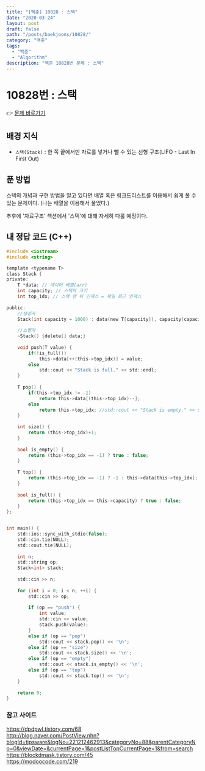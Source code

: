 ```yaml
---
title: "[백준] 10828 : 스택"
date: "2020-03-24"
layout: post
draft: false
path: "/posts/baekjoons/10828/"
category: "백준"
tags:
  - "백준"
  - "Algorithm"
description: "백준 10828번 문제 : 스택"
---
```


# 10828번 : 스택

👉 [문제 바로가기](https://www.acmicpc.net/problem/10828)



## 배경 지식
- `스택(Stack)` : 한 쪽 끝에서만 자료를 넣거나 뺄 수 있는 선형 구조(LIFO - Last In First Out)

## 푼 방법
스택의 개념과 구현 방법을 알고 있다면 배열 혹은 링크드리스트를 이용해서 쉽게 풀 수 있는 문제이다. (나는 배열을 이용해서 풀었다.)

추후에 '자료구조' 섹션에서 '스택'에 대해 자세히 다룰 예정이다.


## 내 정답 코드 (C++)

~~~c
#include <iostream>
#include <string>

template <typename T>
class Stack {
private:
	T *data; // 데이터 배열(arr)
	int capacity; // 스택의 크기
	int top_idx; // 스택 맨 위 인덱스 = 제일 최근 인덱스
	
public:
	//생성자
	Stack(int capacity = 1000) : data(new T[capacity]), capacity(capacity), top_idx(-1) {}
	
	//소멸자
	~Stack() {delete[] data;}
	
	void push(T value) {
		if(!is_full())
			this->data[++(this->top_idx)] = value;
		else
			std::cout << "Stack is full." << std::endl;
	}
	
	T pop() {
		if(this->top_idx != -1)
			return this->data[(this->top_idx)--];
		else
			return this->top_idx; //std::cout << "Stack is empty." << std::endl;
	}
	
	int size() {
		return (this->top_idx)+1;
	}
	
	bool is_empty() {
		return (this->top_idx == -1) ? true : false;
	}
	
	T top() {
		return (this->top_idx == -1) ? -1 : this->data[this->top_idx];
	}
	
	bool is_full() {
		return (this->top_idx == this->capacity) ? true : false;
	}
};


int main() {
	std::ios::sync_with_stdio(false);
	std::cin.tie(NULL); 
	std::cout.tie(NULL);
	
	int n;
	std::string op;
	Stack<int> stack;
	
	std::cin >> n;
	
	for (int i = 0; i < n; ++i) {
		std::cin >> op;
		
		if (op == "push") {
			int value;
			std::cin >> value;
			stack.push(value);
		}
		else if (op == "pop")
			std::cout << stack.pop() << '\n';
		else if (op == "size")
			std::cout << stack.size() << '\n';
		else if (op == "empty")
			std::cout << stack.is_empty() << '\n';
		else if (op == "top")
			std::cout << stack.top() << '\n';
	}
    
    return 0;
}
~~~

### 참고 사이트
https://dpdpwl.tistory.com/68  
http://blog.naver.com/PostView.nhn?blogId=tipsware&logNo=221212462913&categoryNo=88&parentCategoryNo=0&viewDate=&currentPage=1&postListTopCurrentPage=1&from=search  
https://blockdmask.tistory.com/45  
https://modoocode.com/219  
